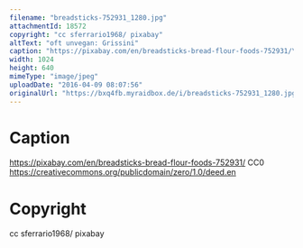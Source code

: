 ```yaml
---
filename: "breadsticks-752931_1280.jpg"
attachmentId: 18572
copyright: "cc sferrario1968/ pixabay"
altText: "oft unvegan: Grissini"
caption: "https://pixabay.com/en/breadsticks-bread-flour-foods-752931/\nCC0 https://creativecommons.org/publicdomain/zero/1.0/deed.en"
width: 1024
height: 640
mimeType: "image/jpeg"
uploadDate: "2016-04-09 08:07:56"
originalUrl: "https://bxq4fb.myraidbox.de/i/breadsticks-752931_1280.jpg"
---
```


# Caption

https://pixabay.com/en/breadsticks-bread-flour-foods-752931/
CC0 https://creativecommons.org/publicdomain/zero/1.0/deed.en

# Copyright

cc sferrario1968/ pixabay
